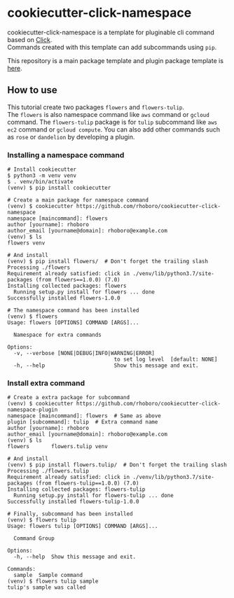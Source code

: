 # cookiecutter-click-namespace

cookiecutter-click-namespace is a template for pluginable cli command based on [Click](https://palletsprojects.com/p/click/).  
Commands created with this template can add subcommands using `pip`.

This repository is a main package template and plugin package template is [here](https://github.com/rhoboro/cookiecutter-click-namespace-plugin).

## How to use

This tutorial create two packages `flowers` and `flowers-tulip`.  
The `flowers` is also namespace command like `aws` command or `gcloud` command.
The `flowers-tulip` package is for `tulip` subcommand like `aws ec2` command or `gcloud compute`.
You can also add other commands such as `rose` or `dandelion` by developing a plugin.

### Installing a namespace command

```shell
# Install cookiecutter
$ python3 -m venv venv
$ . venv/bin/activate
(venv) $ pip install cookiecutter

# Create a main package for namespace command
(venv) $ cookiecutter https://github.com/rhoboro/cookiecutter-click-namespace
namespace [maincommand]: flowers
author [yourname]: rhoboro
author_email [yourname@domain]: rhoboro@example.com
(venv) $ ls
flowers venv

# And install
(venv) $ pip install flowers/  # Don't forget the trailing slash
Processing ./flowers
Requirement already satisfied: click in ./venv/lib/python3.7/site-packages (from flowers==1.0.0) (7.0)
Installing collected packages: flowers
  Running setup.py install for flowers ... done
Successfully installed flowers-1.0.0

# The namespace command has been installed
(venv) $ flowers
Usage: flowers [OPTIONS] COMMAND [ARGS]...

  Namespace for extra commands

Options:
  -v, --verbose [NONE|DEBUG|INFO|WARNING|ERROR]
                                  to set log level  [default: NONE]
  -h, --help                      Show this message and exit.
```

### Install extra command

```shell
# Create a extra package for subcommand
(venv) $ cookiecutter https://github.com/rhoboro/cookiecutter-click-namespace-plugin
namespace [maincommand]: flowers  # Same as above
plugin [subcommand]: tulip  # Extra command name
author [yourname]: rhoboro
author_email [yourname@domain]: rhoboro@example.com
(venv) $ ls
flowers       flowers.tulip venv

# And install
(venv) $ pip install flowers.tulip/  # Don't forget the trailing slash
Processing ./flowers.tulip
Requirement already satisfied: click in ./venv/lib/python3.7/site-packages (from flowers-tulip==1.0.0) (7.0)
Installing collected packages: flowers-tulip
  Running setup.py install for flowers-tulip ... done
Successfully installed flowers-tulip-1.0.0

# Finally, subcommand has been installed
(venv) $ flowers tulip
Usage: flowers tulip [OPTIONS] COMMAND [ARGS]...

  Command Group

Options:
  -h, --help  Show this message and exit.

Commands:
  sample  Sample command
(venv) $ flowers tulip sample
tulip's sample was called
```
